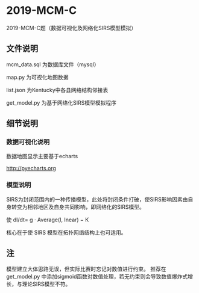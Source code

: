 # 2019-MCM-C
2019-MCM-C题（数据可视化及网络化SIRS模型模拟）

## 文件说明
mcm_data.sql  为数据库文件（mysql）

map.py        为可视化地图数据

list.json     为Kentucky中各县网络结构邻接表

get_model.py  为基于网络化SIRS模型模拟程序



## 细节说明

### 数据可视化说明

数据地图显示主要基于echarts

http://pyecharts.org

### 模型说明
SIRS为封闭范围内的一种传播模型，此处将封闭条件打破，使SIRS影响因素由自身转变为相邻地区及自身共同影响，即网络化的SIRS模型。

使 dI/dt= g · Average(I, Inear) − K

核心在于使 SIRS 模型在拓扑网络结构上也可适用。

## 注
模型建立大体思路无误，但实际比赛时忘记对数值进行约束。
推荐在 get_model.py 中添加sigmoid函数对数值处理，若无约束则会导致数值爆炸式增长，与理论SIRS模型不符。

